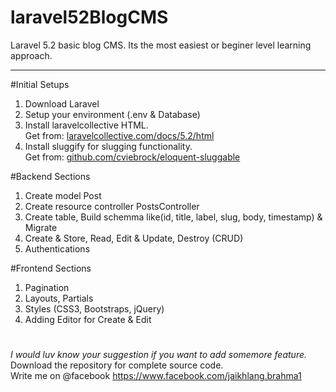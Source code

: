 # laravel52BlogCMS
Laravel 5.2 basic blog CMS. Its the most easiest or beginer level learning approach. <hr>

#Initial Setups
1. Download Laravel
2. Setup your environment (.env & Database)
3. Install laravelcollective HTML. <br/>Get from: <a href="https://laravelcollective.com/docs/5.2/html">laravelcollective.com/docs/5.2/html</a>
4. Install sluggify for slugging functionality.<br/>Get from: <a href="https://github.com/cviebrock/eloquent-sluggable">github.com/cviebrock/eloquent-sluggable</a>

#Backend Sections
1. Create model Post
2. Create resource controller PostsController
3. Create table, Build schemma like(id, title, label, slug, body, timestamp) & Migrate
4. Create & Store, Read, Edit & Update, Destroy  (CRUD)
5. Authentications

#Frontend Sections
1. Pagination
2. Layouts, Partials
3. Styles (CSS3, Bootstraps, jQuery)
4. Adding Editor for Create & Edit


#
<em>I would luv know your suggestion if you want to add somemore feature.</em>
Download the repository for complete source code.<br/>
Write me on @facebook https://www.facebook.com/jaikhlang.brahma1
